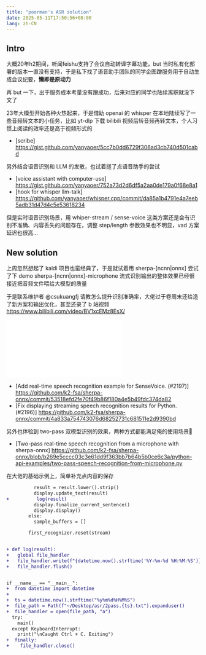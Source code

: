 ```yaml
---
title: "poorman's ASR solution"
date: 2025-05-11T17:50:56+08:00
lang: zh-CN
---
```



## Intro

大概20年h2期间，听闻feishu支持了会议自动转译字幕功能，but
当时私有化部署的版本一直没有支持，于是私下找了语音助手团队的同学企图蹭服务用于自动生成会议纪要，**懒即是原动力**

再 but 一下，出于服务成本考量没有蹭成功，后来对应的同学也陆续离职就没下文了

23年大模型开始各种火热起来，于是借助 openai 的 whisper
在本地陆续写了一些音频转文本的小任务，比如 yt-dlp 下载 bilibili
视频后转音频再转文本，个人习惯上阅读的效率还是高于视频形式的

- [scribe] https://gist.github.com/yanyaoer/5cc7b0dd6729f306ad3cb740d501cabd

另外结合语音识别和 LLM 的发散，也试着搓了点语音助手的尝试

- [voice assistant with computer-use] https://gist.github.com/yanyaoer/752a73d2d6df5a2aa0de179a0f68e8a1
- [hook for whisper llm-talk] https://github.com/yanyaoer/whisper.cpp/commit/da85a1b4791e4a7eeb5adb31d47d4c5e53618234

但是实时语音识别场景，用 whiper-stream / sense-voice
这类方案还是会有识别不准确、内容丢失的问题存在，调整 step/length
参数效果也不明显，vad 方案延迟也很高...


## New solution

上周忽然想起了 kaldi 项目也蛮经典了，于是就试着用 sherpa-[ncnn|onnx] 尝试了下 demo
sherpa-[ncnn|onnx]-microphone
流式识别输出的整体效果已经很接近把音频文件喂给大模型的质量

于是联系维护者 @csukuangfj
请教怎么提升识别准确率，大佬过于卷周末还给造了新方案和输出优化，甚至还录了 b
站视频 https://www.bilibili.com/video/BV1xcEMz8EsX/

<iframe src="//player.bilibili.com/player.html?aid={{ .Inner }}/&bvid={{ .Inner }}/&cid={{ .Inner }}" scrolling="no" border="0" frameborder="no" framespacing="0" allowfullscreen="true"></iframe>



- [Add real-time speech recognition example for SenseVoice. (#2197)] https://github.com/k2-fsa/sherpa-onnx/commit/53518efd2fe70f49b86f180a4e5b49fdc374da82
- [Fix displaying streaming speech recognition results for Python. (#2196)] https://github.com/k2-fsa/sherpa-onnx/commit/4a833a754743076d68252731c681511e2d9390bd

另外也体验到 two-pass 双模型识别的效果，两种方式都能满足俺的使用场景🎉

- [Two-pass real-time speech recognition from a microphone with sherpa-onnx] https://github.com/k2-fsa/sherpa-onnx/blob/b269e5cccc03c3e61dd9f363bb7b64b5b0ce6c3a/python-api-examples/two-pass-speech-recognition-from-microphone.py

在大佬的基础示例上，简单补充点内容的保存

```diff
          result = result.lower().strip()
          display.update_text(result)
+          log(result)
          display.finalize_current_sentence()
          display.display()
        else:
          sample_buffers = []

        first_recognizer.reset(stream)


+ def log(result):
+   global file_handler
+   file_handler.write(f"{datetime.now().strftime('%Y-%m-%d %H:%M:%S')} - {result}\n")
+   file_handler.flush()


if __name__ == "__main__":
+  from datetime import datetime
+
+  ts = datetime.now().strftime("%y%m%d%H%M%S")
+  file_path = Path(f"~/Desktop/asr/2pass.{ts}.txt").expanduser()
+  file_handler = open(file_path, "a")
  try:
    main()
  except KeyboardInterrupt:
    print("\nCaught Ctrl + C. Exiting")
+  finally:
+    file_handler.close()

```



